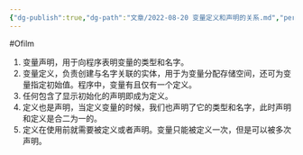 ```yaml
---
{"dg-publish":true,"dg-path":"文章/2022-08-20 变量定义和声明的关系.md","permalink":"/文章/2022-08-20 变量定义和声明的关系/"}
---
```


#Ofilm 

1. 变量声明，用于向程序表明变量的类型和名字。
2. 变量定义，负责创建与名字关联的实体，用于为变量分配存储空间，还可为变量指定初始值。程序中，变量有且仅有一个定义。
3. 任何包含了显示初始化的声明即成为定义。
4. 定义也是声明，当定义变量的时候，我们也声明了它的类型和名字，此时声明和定义是合二为一的。
5. 定义在使用前就需要被定义或者声明。变量只能被定义一次，但是可以被多次声明。